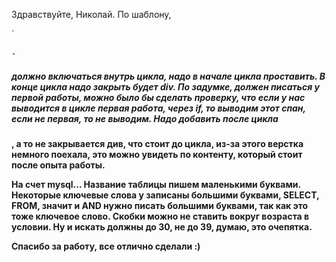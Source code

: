 Здравствуйте, Николай.
По шаблону,

`<div class="w3-container">
  <h5 class="w3-opacity"><b>`
  
должно включаться внутрь цикла, надо в начале цикла проставить. В конце цикла надо закрыть будет div.
По задумке, <span class="w3-tag w3-teal w3-round"> должен писаться у первой работы, можно было бы сделать проверку, что если у нас выводится в цикле первая работа, через if, то выводим этот спан, если не первая, то не выводим.
Надо добавить после цикла </div>, а то не закрывается див, что стоит до цикла, из-за этого верстка немного поехала, это можно увидеть по контенту, который стоит после опыта работы.

На счет mysql...
Название таблицы пишем маленькими буквами.
Некоторые ключевые слова у записаны большими буквами, SELECT, FROM, значит и AND нужно писать большими буквами, так как это тоже ключевое слово.
Скобки можно не ставить вокруг возраста в условии. Ну и искать должны до 30, не до 39, думаю, это очепятка.

Спасибо за работу, все отлично сделали :)